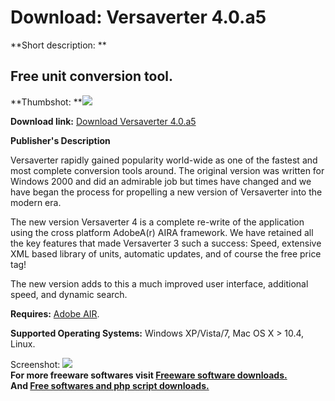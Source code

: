 # Download: Versaverter 4.0.a5

**Short description: **

## Free unit conversion tool.

  
**Thumbshot: **![](http://www.freewarefiles.com/screenshot/versaverter_md.jpg)   
  
**Download link:** [Download Versaverter 4.0.a5](http://freesoftwares.boysofts.com/Versaverter_program_54079.html)  
  

**Publisher's Description**  
  

Versaverter rapidly gained popularity world-wide as one of the fastest and
most complete conversion tools around. The original version was written for
Windows 2000 and did an admirable job but times have changed and we have began
the process for propelling a new version of Versaverter into the modern era.

The new version Versaverter 4 is a complete re-write of the application using
the cross platform AdobeA(r) AIRA framework. We have retained all the key
features that made Versaverter 3 such a success: Speed, extensive XML based
library of units, automatic updates, and of course the free price tag!

The new version adds to this a much improved user interface, additional speed,
and dynamic search.

**Requires:** [Adobe AIR](http://www.freewarefiles.com/Adobe-AIR_program_42448.html).

**Supported Operating Systems:** Windows XP/Vista/7, Mac OS X > 10.4, Linux.

  
  
Screenshot: ![](http://www.freewarefiles.com/screenshot/versaverter.jpg)  
**For more freeware softwares visit [Freeware software downloads.](http://freesoftwares.boysofts.com/)**   
**And [Free softwares and php script downloads.](http://www.boysofts.com/)**

